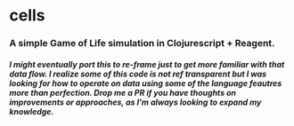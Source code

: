 # cells

### A simple Game of Life simulation in Clojurescript + Reagent.  

##### I might eventually port this to re-frame just to get more familiar with that data flow.  I realize some of this code is not ref transparent but I was looking for how to operate on data using some of the language feautres more than perfection.  Drop me a PR if you have thoughts on improvements or approaches, as I'm always looking to expand my knowledge.
